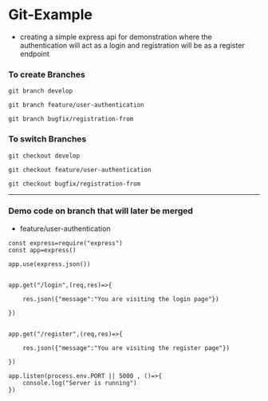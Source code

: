 # Git-Example
- creating a simple express api for demonstration where the authentication will act as a login and registration will be as a register endpoint

### To create Branches

``` git branch develop ```

``` git branch feature/user-authentication ```

``` git branch bugfix/registration-from ```


### To switch Branches

``` git checkout develop ```

``` git checkout feature/user-authentication ```

``` git checkout bugfix/registration-from ```


--------------------------------------


### Demo code on branch that will later be merged 
- feature/user-authentication
```
const express=require("express")
const app=express()

app.use(express.json())


app.get("/login",(req,res)=>{

    res.json({"message":"You are visiting the login page"})

})


app.get("/register",(req,res)=>{

    res.json({"message":"You are visiting the register page"})

})

app.listen(process.env.PORT || 5000 , ()=>{
    console.log("Server is running")
})


